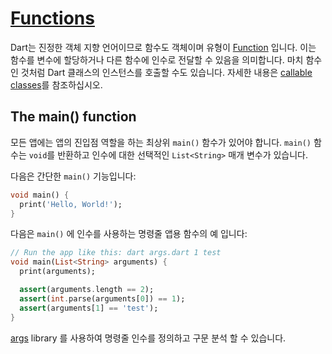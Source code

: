 # [Functions](https://dart.dev/language/functions)

Dart는 진정한 객체 지향 언어이므로 함수도 객체이며 유형이 [Function](https://api.dart.dev/stable/dart-core/Function-class.html) 입니다. 이는 함수를 변수에 할당하거나 다른 함수에 인수로 전달할 수 있음을 의미합니다. 마치 함수인 것처럼 Dart 클래스의 인스턴스를 호출할 수도 있습니다. 자세한 내용은 [callable classes](https://dart.dev/language/callable-classes)를 참조하십시오.

## The main() function

모든 앱에는 앱의 진입점 역할을 하는 최상위 `main()` 함수가 있어야 합니다. `main()` 함수는 `void`를 반환하고 인수에 대한 선택적인 `List<String>` 매개 변수가 있습니다.

다음은 간단한 `main()` 기능입니다:

```dart
void main() {
  print('Hello, World!');
}
```

다음은 `main()` 에 인수를 사용하는 명령줄 앱용 함수의 예 입니다:

```dart
// Run the app like this: dart args.dart 1 test
void main(List<String> arguments) {
  print(arguments);

  assert(arguments.length == 2);
  assert(int.parse(arguments[0]) == 1);
  assert(arguments[1] == 'test');
}
```

[args](https://pub.dev/packages/args) library 를 사용하여 명령줄 인수를 정의하고 구문 분석 할 수 있습니다.
